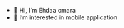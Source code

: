 - 👋 Hi, I’m Ehdaa omara
- 👀 I’m interested in mobile application 

<!---
ehdaaomara/ehdaaomara is a ✨ special ✨ repository because its `README.md` (this file) appears on your GitHub profile.
You can click the Preview link to take a look at your changes.
--->
